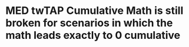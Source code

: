 # MED twTAP Cumulative Math is still broken for scenarios in which the math leads exactly to 0 cumulative

